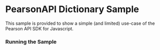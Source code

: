 PearsonAPI Dictionary Sample
============================

This sample is provided to show a simple (and limited) use-case of the Pearson API SDK for
Javascript.

### Running the Sample
